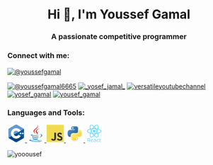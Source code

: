 <h1 align="center">Hi 👋, I'm Youssef Gamal</h1>
<h3 align="center">A passionate competitive programmer</h3>


<h3 align="left">Connect with me:</h3>
<p align="left">

<a href="https://www.linkedin.com/in/youssef-gamal-17962a280/" target="blank"><img align="center" src="https://raw.githubusercontent.com/rahuldkjain/github-profile-readme-generator/master/src/images/icons/Social/Linkedin.svg" alt="@youssefgamal" height="30" width="40" /></a>
  
<a href="https://medium.com/@youssefgamal6665" target="blank"><img align="center" src="https://raw.githubusercontent.com/rahuldkjain/github-profile-readme-generator/master/src/images/icons/Social/medium.svg" alt="@youssefgamal6665" height="30" width="40" /></a>
<a href="https://twitter.com/_yosef_jamal_" target="blank"><img align="center" src="https://raw.githubusercontent.com/rahuldkjain/github-profile-readme-generator/master/src/images/icons/Social/twitter.svg" alt="_yosef_jamal_" height="30" width="40" /></a>
<a href="https://www.youtube.com/@VersatileYouTubeChannel" target="blank"><img align="center" src="https://raw.githubusercontent.com/rahuldkjain/github-profile-readme-generator/master/src/images/icons/Social/youtube.svg" alt="versatileyoutubechannel" height="30" width="40" /></a>
<a href="https://codeforces.com/profile/yosef_gamal" target="blank"><img align="center" src="https://raw.githubusercontent.com/rahuldkjain/github-profile-readme-generator/master/src/images/icons/Social/codeforces.svg" alt="yosef_gamal" height="30" width="40" /></a>
<a href="https://www.leetcode.com/yousef_gamal" target="blank"><img align="center" src="https://raw.githubusercontent.com/rahuldkjain/github-profile-readme-generator/master/src/images/icons/Social/leet-code.svg" alt="yousef_gamal" height="30" width="40" /></a>
</p>




<h3 align="left">Languages and Tools:</h3>
<p align="left"> <a href="https://www.w3schools.com/cpp/" target="_blank" rel="noreferrer"> <img src="https://raw.githubusercontent.com/devicons/devicon/master/icons/cplusplus/cplusplus-original.svg" alt="cplusplus" width="40" height="40"/> </a> <a href="https://www.java.com" target="_blank" rel="noreferrer"> <img src="https://raw.githubusercontent.com/devicons/devicon/master/icons/java/java-original.svg" alt="java" width="40" height="40"/> </a> <a href="https://developer.mozilla.org/en-US/docs/Web/JavaScript" target="_blank" rel="noreferrer"> <img src="https://raw.githubusercontent.com/devicons/devicon/master/icons/javascript/javascript-original.svg" alt="javascript" width="40" height="40"/> </a> <a href="https://www.python.org" target="_blank" rel="noreferrer"> <img src="https://raw.githubusercontent.com/devicons/devicon/master/icons/python/python-original.svg" alt="python" width="40" height="40"/> </a> <a href="https://reactjs.org/" target="_blank" rel="noreferrer"> <img src="https://raw.githubusercontent.com/devicons/devicon/master/icons/react/react-original-wordmark.svg" alt="react" width="40" height="40"/> </a></p>



<p><img align="center" src="https://github-readme-streak-stats.herokuapp.com/?user=yooousef&" alt="yooousef" /></p>
